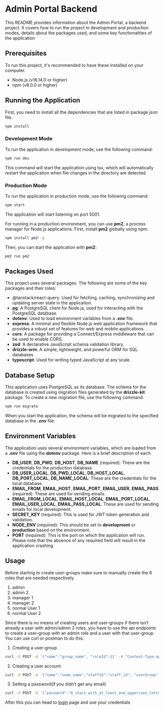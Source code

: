 # Admin Portal Backend

This README provides information about the Admin Portal, a backend project. It covers how to run the project in development and production modes, details about the packages used, and some key functionalities of the application

## Prerequisites

To run this project, it's recommended to have these installed on your computer.

- Node.js (v16.14.0 or higher)
- npm (v8.0.0 or higher)

## Running the Application

First, you need to install all the dependencies that are listed in package.json file.

```bash
npm install
```

### Development Mode

To run the application in development mode, use the following command:

```bash
npm run dev
```

This command will start the application using tsx, which will automatically restart the application when file changes in the directory are detected.

### Production Mode

To run the application in production mode, use the following command:

```bash
npm start
```

The application will start listening on port 5001.

For running in a production environment, you can use **pm2**, a process manager for Node.js applications. First, install **pm2** globally using npm:

```bash
npm install pm2 -g
```

Then, you can start the application with **pm2**:

```bash
pm2 run pm2
```

## Packages Used

This project uses several packages. The following are some of the key packages and their roles:

- @tanstack/react-query: Used for fetching, caching, synchronizing and updating server state in the application.
- **pg**: A PostgreSQL client for Node.js, used for interacting with the PostgreSQL database.
- **dotenv**: Used to load environment variables from a **_.env_** file.
- **express**: A minimal and flexible Node.js web application framework that provides a robust set of features for web and mobile applications.
- **cors**: A package for providing a Connect/Express middleware that can be used to enable CORS.
- **zod**: A declarative JavaScript schema validation library.
- **drizzle-orm**: A simple, lightweight, and powerful ORM for SQL databases.
- **typescript**: Used for writing typed JavaScript at any scale.

## Database Setup

This application uses PostgreSQL as its database. The schema for the database is created using migration files generated by the **drizzle-kit** package. To create a new migration file, use the following command:

```bash
npm run migrate
```

When you start the application, the schema will be migrated to the specified database in the **_.env_** file.

## Environment Variables

The application uses several environment variables, which are loaded from a **_.env_** file using the **dotenv** package. Here is a brief description of each:

- **DB_USER**, **DB_PWD**, **DB_HOST**, **DB_NAME** (required): These are the credentials for the production database.
- **DB_USER_LOCAL**, **DB_PWD_LOCAL**, **DB_HOST_LOCAL**, **DB_PORT_LOCAL**, **DB_NAME_LOCAL**: These are the credentials for the local database.
- **EMAIL_FROM**, **EMAIL_HOST**, **EMAIL_PORT**, **EMAIL_USER**, **EMAIL_PASS** (required): These are used for sending emails.
- **EMAIL_FROM_LOCAL**, **EMAIL_HOST_LOCAL**, **EMAIL_PORT_LOCAL**, **EMAIL_USER_LOCAL**, **EMAIL_PASS_LOCAL**: These are used for sending emails for local development.
- **SECRET_KEY** (required): This is used for JWT token generation and validation.
- **NODE_ENV** (required): This should be set to **development** or **production** based on the environment.
- **PORT** (required): This is the port on which the application will run.
  Please note that the absence of any required field will result in the application crashing.

## Usage

Before starting to create user-groups make sure to manually create the 6 roles that are needed respectively.

1. admin
2. admin 2
3. manager 1
4. manager 2
5. normal User 1
6. normal User 2

Since there is no means of creating users and user-groups if there isn’t already a user with admin/admin 2 roles, you have to use the api endpoints to create a user-group with an admin role and a user with that user-group. You can use curl or postman to do this.

1. Creating a user-group

```bash
curl -X POST -d '{"name":"group_name", "roleId":1}' -H "Content-Type:application/json" localhost:5001/api/groups
```

2. Creating a user account

```bash
curl -X POST -d '{"name":"some_name","staffId":"staff_id", "userGroup":"id_of_user-group__you_just_created", "email":"your_email"}' -H "Content-Type:application/json" http://localhost:5001/api/users
```

3. Setting a password(if you didn’t get any email)

```bash
curl -X POST -d '{"password":"8_chars_with_at_least_one_uppercase_letter_one_lowercase_letter_one_number_and_one_special_character", "id":"your_user_id", "src":"activate"}' -H "Content-Type:application/json" http://localhost:5001/api/users/reset-password
```

After this you can head to [login](http://localhost:30001/login) page and use your credentials
